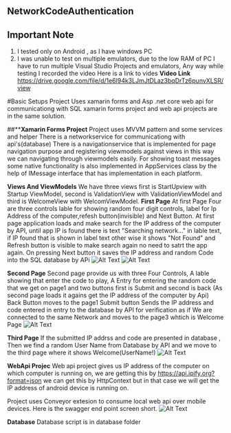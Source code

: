 ## NetworkCodeAuthentication

## Important Note
1. I tested only on Android , as I have windows PC
2. I was unable to test on multiple emulators, due to the low RAM of PC I have to run multiple Visual Studio Projects and emulators, Any way while testing I recorded the video Here is a link to vides
**Video Link**
<https://drive.google.com/file/d/1e6l94k3LJmJtDLaz3bqDrTz6punvXLSR/view>

#Basic Setups
Project Uses xamarin forms and Asp .net core web api for communicationg with SQL
xamarin forms project and web api projects are in the same solution.

##****Xamarin Forms Project**
Project uses MVVM pattern and some services and helper
There is a networkservice for communicationg with api's(database)
There is a navigationservice that is implemented for page navigation purpose and registering viewmodels against views in this way we can navigating through viewmodels easily.
For showing toast messages some native functionality is also implemented in AppServices class by the help of IMessage interface that has implementation in each platform.

**Views And ViewModels**
We have three views first is StartUpview with Startup ViewModel, second is ValidationView with ValidationViewModel and third is WelcomeView with WelcomViewModel.
**First Page**
At first Page Four are three controls lable for showing random four digit controls, label for Ip Address of the computer,refesh button(invisible) and Next Button.
At first page application loads and make search for the IP address of the computer by API, until app IP is found there is text "Searching network..." in lable text, if IP found that is shown in label text other wise it shows "Not Found" and Refresh button is visible to make search again no need to satrt the app again.
On pressing Next button it saves the IP address and random Code into the SQL database by APi
![Alt Text](images/page1.jpeg)
![Alt Text](images/Refresh.jpeg)

**Second Page**
Second page provide us with three Four Controls, A lable showing that enter the code to play, A Entry for entering the random code that we get on page1
and two buttons first is Submit and second is back
(As second page loads it agains get the IP address of the computer by Api)
Back Button moves to the page1
Submit button Sends the IP address and code entered in entry to the database by API for verification as if We are connected to the same Network and moves to the page3 whtich is Welcome Page
![Alt Text](images/page2.png)

**Third Page**
If the submitted IP addrss and code are presented in database , Then we find a random User Name from Database by API and we move to the third page where it shows Welcome(UserName!)
![Alt Text](images/page3.jpeg)

**WebApi Projec**
Web api project gives us IP address of the computer on which computer is running on, we are getting this by <https://api.ipify.org?format=json> we can get this by HttpContext but in that case we will get the IP address of android device is running on.

Project uses Conveyor extesion to consume local web api over mobile devices. Here is the swagger end point screen short.
![Alt Text](images/swagger.png)

**Database**
Database script is in database folder
